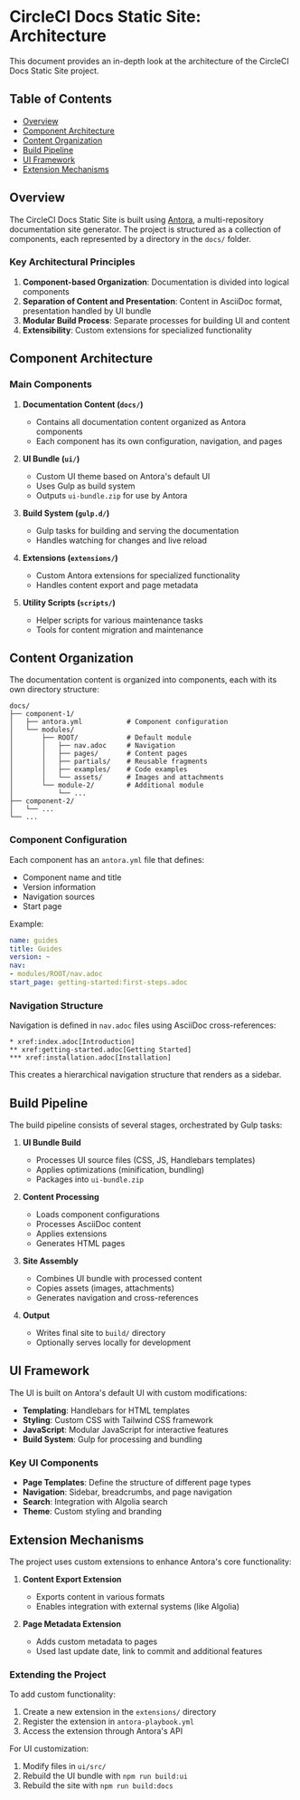 # CircleCI Docs Static Site: Architecture

This document provides an in-depth look at the architecture of the CircleCI Docs Static Site project.

## Table of Contents
- [Overview](#overview)
- [Component Architecture](#component-architecture)
- [Content Organization](#content-organization)
- [Build Pipeline](#build-pipeline)
- [UI Framework](#ui-framework)
- [Extension Mechanisms](#extension-mechanisms)

## Overview

The CircleCI Docs Static Site is built using [Antora](https://antora.org/), a multi-repository documentation site generator. The project is structured as a collection of components, each represented by a directory in the `docs/` folder.

### Key Architectural Principles

1. **Component-based Organization**: Documentation is divided into logical components
2. **Separation of Content and Presentation**: Content in AsciiDoc format, presentation handled by UI bundle
3. **Modular Build Process**: Separate processes for building UI and content
4. **Extensibility**: Custom extensions for specialized functionality

## Component Architecture

### Main Components

1. **Documentation Content (`docs/`)**
   - Contains all documentation content organized as Antora components
   - Each component has its own configuration, navigation, and pages

2. **UI Bundle (`ui/`)**
   - Custom UI theme based on Antora's default UI
   - Uses Gulp as build system
   - Outputs `ui-bundle.zip` for use by Antora

3. **Build System (`gulp.d/`)**
   - Gulp tasks for building and serving the documentation
   - Handles watching for changes and live reload

4. **Extensions (`extensions/`)**
   - Custom Antora extensions for specialized functionality
   - Handles content export and page metadata

5. **Utility Scripts (`scripts/`)**
   - Helper scripts for various maintenance tasks
   - Tools for content migration and maintenance

## Content Organization

The documentation content is organized into components, each with its own directory structure:

```
docs/
├── component-1/
│   ├── antora.yml           # Component configuration
│   └── modules/
│       ├── ROOT/            # Default module
│       │   ├── nav.adoc     # Navigation
│       │   ├── pages/       # Content pages
│       │   ├── partials/    # Reusable fragments
│       │   ├── examples/    # Code examples
│       │   └── assets/      # Images and attachments
│       └── module-2/        # Additional module
│           └── ...
├── component-2/
│   └── ...
└── ...
```

### Component Configuration

Each component has an `antora.yml` file that defines:

- Component name and title
- Version information
- Navigation sources
- Start page

Example:
```yaml
name: guides
title: Guides
version: ~
nav:
- modules/ROOT/nav.adoc
start_page: getting-started:first-steps.adoc
```

### Navigation Structure

Navigation is defined in `nav.adoc` files using AsciiDoc cross-references:

```asciidoc
* xref:index.adoc[Introduction]
** xref:getting-started.adoc[Getting Started]
*** xref:installation.adoc[Installation]
```

This creates a hierarchical navigation structure that renders as a sidebar.

## Build Pipeline

The build pipeline consists of several stages, orchestrated by Gulp tasks:

1. **UI Bundle Build**
   - Processes UI source files (CSS, JS, Handlebars templates)
   - Applies optimizations (minification, bundling)
   - Packages into `ui-bundle.zip`

2. **Content Processing**
   - Loads component configurations
   - Processes AsciiDoc content
   - Applies extensions
   - Generates HTML pages

3. **Site Assembly**
   - Combines UI bundle with processed content
   - Copies assets (images, attachments)
   - Generates navigation and cross-references

4. **Output**
   - Writes final site to `build/` directory
   - Optionally serves locally for development

## UI Framework

The UI is built on Antora's default UI with custom modifications:

- **Templating**: Handlebars for HTML templates
- **Styling**: Custom CSS with Tailwind CSS framework
- **JavaScript**: Modular JavaScript for interactive features
- **Build System**: Gulp for processing and bundling

### Key UI Components

- **Page Templates**: Define the structure of different page types
- **Navigation**: Sidebar, breadcrumbs, and page navigation
- **Search**: Integration with Algolia search
- **Theme**: Custom styling and branding

## Extension Mechanisms

The project uses custom extensions to enhance Antora's core functionality:

1. **Content Export Extension**
   - Exports content in various formats
   - Enables integration with external systems (like Algolia)

2. **Page Metadata Extension**
   - Adds custom metadata to pages
   - Used last update date, link to commit and additional features

### Extending the Project

To add custom functionality:

1. Create a new extension in the `extensions/` directory
2. Register the extension in `antora-playbook.yml`
3. Access the extension through Antora's API

For UI customization:

1. Modify files in `ui/src/`
2. Rebuild the UI bundle with `npm run build:ui`
3. Rebuild the site with `npm run build:docs`

